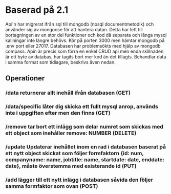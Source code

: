 # Baserad på 2.1
Api'n har migrerat ifrån sql till mongodb (nosql documentmetodik) och använder sig av mongoose för att hantera datan. Detta har lett till bortagningen av en stor del funktioner och kod då separata och långa
mysql kallningar inte längre behövs. Kör på porten 3000 men hämtar mongodb på .env port eller 27017. Databasen har problemsökts med hjälp av mongodb compass. Apin är precis som förra en enkel CRUD api men enda skillnaden är ett byte av databas,
har tagits bort mer kod än det tillagts. Behandlar data i samma format som tidiagare, beskrivs även nedan.

## Operationer
### /data returnerar allt inehåll ifrån databasen (GET)
### /data/specific låter dig skicka ett fullt mysql anrop, används inte i uppgiften efter men den finns (GET)
### /remove tar bort ett inlägg som delar numret som skickas med ett object som inehåller remove: NUMBER (DELETE)
### /update Updaterar inehållet inom en rad i databasen baserat på ett nytt object skickat som följer formfaktorn {id: num, companyname: name, jobtitle: name, startdate: date, enddate: date}, måste överstemma med existerande id (PUT)
### /add lägger till ett nytt inlägg i databasen såvida den följer samma formfaktor som ovan (POST)

